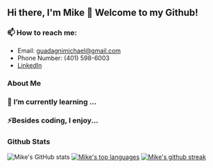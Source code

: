 ## Hi there, I'm Mike 👋 Welcome to my Github!

### 📫 How to reach me:
- Email: guadagnimichael@gmail.com
- Phone Number: (401) 598-6003
- [LinkedIn](https://www.linkedin.com/in/michael-guadagni-041461184/)

### About Me
####

### 🌱 I’m currently learning ...
####

### ⚡Besides coding, I enjoy...
####

### Github Stats
![Mike's GitHub stats](https://github-readme-stats.vercel.app/api?username=mguadagni&show_icons=true&theme=merko) 
[![Mike's top languages](https://github-readme-stats.vercel.app/api/top-langs/?username=mguadagni&theme=blue-green)](https://github.com/mguadagni/github-readme-stats)
[![Mike's github streak](https://github-readme-streak-stats.herokuapp.com/?user=mguadagni&theme=blue-green)](https://github.com/mguadagni/github-readme-streak-stats)



<!--
**mguadagni/mguadagni** is a ✨ _special_ ✨ repository because its `README.md` (this file) appears on your GitHub profile.

Here are some ideas to get you started:

- 🔭 I’m currently working on ...
- 🌱 I’m currently learning ...
- 👯 I’m looking to collaborate on ...
- 🤔 I’m looking for help with ...
- 💬 Ask me about ...
- 📫 How to reach me: ...
- 😄 Pronouns: ...
- ⚡ Fun fact: ...
-->
